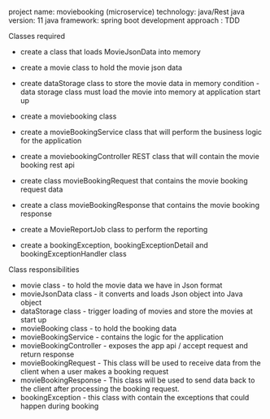 project name: moviebooking (microservice)
technology: java/Rest
java version: 11
java framework: spring boot
development approach : TDD


Classes required
- create a class that loads MovieJsonData into memory
- create a movie class to hold the movie json data
- create dataStorage class to store the movie data in memory
condition - data storage class must load the movie into memory at application start up
- create a moviebooking class
- create a movieBookingService class that will perform the business logic for the application
- create a moviebookingController REST class that will contain the movie booking rest api
- create class movieBookingRequest that contains the movie booking request data
- create a class movieBookingResponse  that contains the movie booking response
- create a MovieReportJob class to perform the reporting

- create a bookingException, bookingExceptionDetail and bookingExceptionHandler class  


Class responsibilities
- movie class - to hold the movie data we have in Json format
- movieJsonData class - it converts and loads Json object into Java object
- dataStorage class - trigger loading of movies and store the movies at start up
- movieBooking class - to hold the booking data
- movieBookingService - contains the logic for the application
- movieBookingController - exposes the app api / accept request and return response
- movieBookingRequest - This class will be used to receive data from the client when a user makes a booking request
- movieBookingResponse - This class will be used to send data back to the client after processing the booking request.
- bookingException - this class with contain the exceptions that could happen during booking

